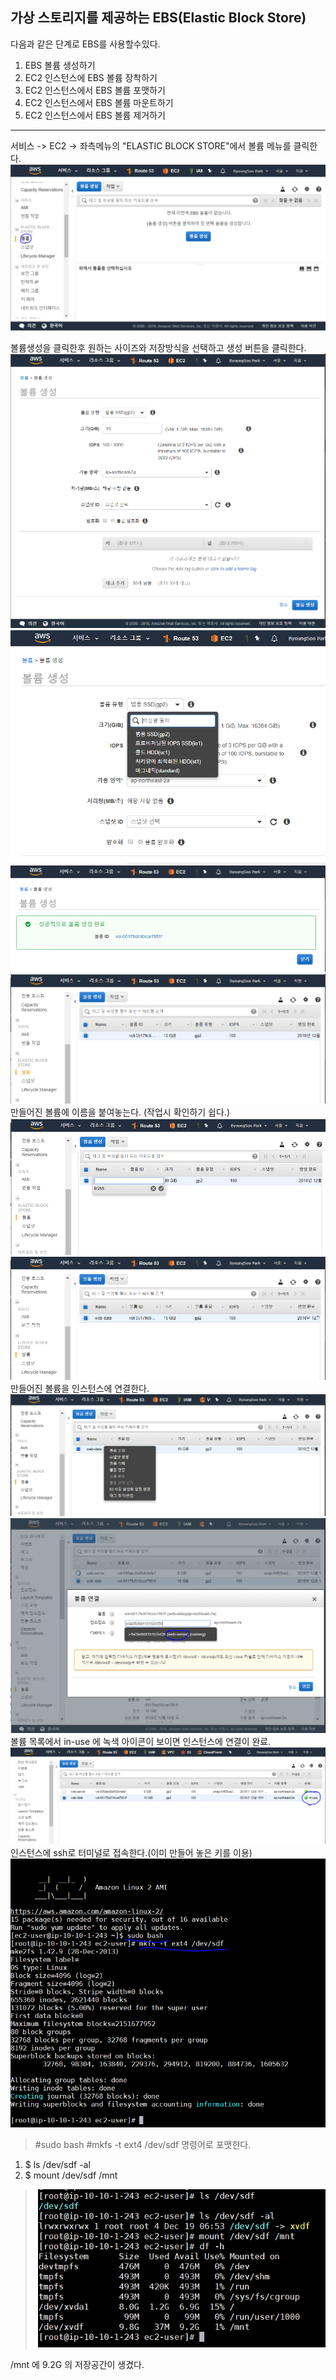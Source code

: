 **가상 스토리지를 제공하는 EBS(Elastic Block Store)** 
-----

다음과 같은 단계로 EBS를 사용할수있다.


1. EBS 볼륨 생성하기
2. EC2 인스턴스에 EBS 볼륨 장착하기
3. EC2 인스턴스에서 EBS 볼륨 포맷하기
4. EC2 인스턴스에서 EBS 볼륨 마운트하기
5. EC2 인스턴스에서 EBS 볼륨 제거하기


-----
서비스 -> EC2 -> 좌측메뉴의 "ELASTIC BLOCK STORE"에서 볼륨 메뉴를 클릭한다.
![메뉴](https://github.com/dockerdongjin/aws-network-examples/blob/master/case9/images/img00.png)

볼륨생성을 클릭한후 원하는 사이즈와 저장방식을 선택하고 생성 버튼을 클릭한다.
![메뉴](https://github.com/dockerdongjin/aws-network-examples/blob/master/case9/images/img01.png)
![메뉴](https://github.com/dockerdongjin/aws-network-examples/blob/master/case9/images/img02.png)
![메뉴](https://github.com/dockerdongjin/aws-network-examples/blob/master/case9/images/img03.png)
![메뉴](https://github.com/dockerdongjin/aws-network-examples/blob/master/case9/images/img04.png)
만들어진 볼륨에 이름을 붙여놓는다. (작업시 확인하기 쉽다.)
![메뉴](https://github.com/dockerdongjin/aws-network-examples/blob/master/case9/images/img05.png)
![메뉴](https://github.com/dockerdongjin/aws-network-examples/blob/master/case9/images/img06.png)
만들어진 볼륨을 인스턴스에 연결한다.
![메뉴](https://github.com/dockerdongjin/aws-network-examples/blob/master/case9/images/img07.png)
![메뉴](https://github.com/dockerdongjin/aws-network-examples/blob/master/case9/images/img08.png)
볼륨 목록에서 in-use 에 녹색 아이콘이 보이면 인스턴스에 연결이 완료.
![메뉴](https://github.com/dockerdongjin/aws-network-examples/blob/master/case9/images/img09.png)
인스턴스에 ssh로 터미널로 접속한다.(이미 만들어 놓은 키를 이용)
![메뉴](https://github.com/dockerdongjin/aws-network-examples/blob/master/case9/images/img10.png)
> #sudo bash
> #mkfs -t ext4 /dev/sdf
> 명령어로 포맷한다.

1. $ ls /dev/sdf -al
2. $ mount /dev/sdf /mnt
> ![메뉴](https://github.com/dockerdongjin/aws-network-examples/blob/master/case9/images/img11.png)

/mnt 에 9.2G 의 저장공간이 생겼다.
